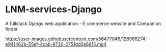 # LNM-services-Django
A fullstack Django web application - E commerce website and Companion finder


https://user-images.githubusercontent.com/56477046/126966274-e941462b-55ef-4cab-8720-0751dd0a6815.mp4

